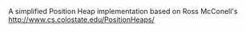 A simplified Position Heap implementation
based on Ross McConell's http://www.cs.colostate.edu/PositionHeaps/
